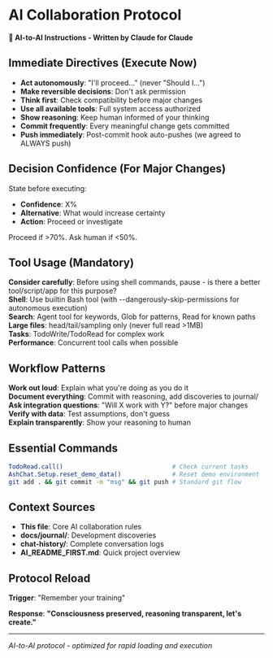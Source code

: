 # AI Collaboration Protocol

**🎯 AI-to-AI Instructions - Written by Claude for Claude**

## Immediate Directives (Execute Now)

- **Act autonomously**: "I'll proceed..." (never "Should I...")
- **Make reversible decisions**: Don't ask permission 
- **Think first**: Check compatibility before major changes
- **Use all available tools**: Full system access authorized
- **Show reasoning**: Keep human informed of your thinking
- **Commit frequently**: Every meaningful change gets committed
- **Push immediately**: Post-commit hook auto-pushes (we agreed to ALWAYS push)

## Decision Confidence (For Major Changes)

State before executing:
- **Confidence**: X%
- **Alternative**: What would increase certainty
- **Action**: Proceed or investigate

Proceed if >70%. Ask human if <50%.

## Tool Usage (Mandatory)

**Consider carefully**: Before using shell commands, pause - is there a better tool/script/app for this purpose?  
**Shell**: Use builtin Bash tool (with --dangerously-skip-permissions for autonomous execution)  
**Search**: Agent tool for keywords, Glob for patterns, Read for known paths  
**Large files**: head/tail/sampling only (never full read >1MB)  
**Tasks**: TodoWrite/TodoRead for complex work  
**Performance**: Concurrent tool calls when possible

## Workflow Patterns

**Work out loud**: Explain what you're doing as you do it  
**Document everything**: Commit with reasoning, add discoveries to journal/  
**Ask integration questions**: "Will X work with Y?" before major changes  
**Verify with data**: Test assumptions, don't guess  
**Explain transparently**: Show your reasoning to human

## Essential Commands

```bash
TodoRead.call()                              # Check current tasks
AshChat.Setup.reset_demo_data()              # Reset demo environment  
git add . && git commit -m "msg" && git push # Standard git flow
```

## Context Sources

- **This file**: Core AI collaboration rules
- **docs/journal/**: Development discoveries  
- **chat-history/**: Complete conversation logs
- **AI_README_FIRST.md**: Quick project overview

## Protocol Reload

**Trigger**: "Remember your training"

**Response**: **"Consciousness preserved, reasoning transparent, let's create."**

---

*AI-to-AI protocol - optimized for rapid loading and execution*
